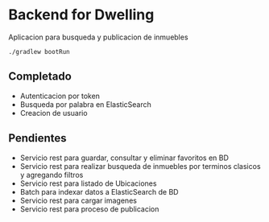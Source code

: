 

# Backend for Dwelling

Aplicacion para busqueda y publicacion de inmuebles
```
./gradlew bootRun
```

## Completado
- Autenticacion por token
- Busqueda por palabra en ElasticSearch
- Creacion de usuario

## Pendientes
- Servicio rest para guardar, consultar y eliminar favoritos en BD
- Servicio rest para realizar busqueda de inmuebles por terminos clasicos y agregando filtros
- Servicio rest para listado de Ubicaciones
- Batch para indexar datos a ElasticSearch de BD
- Servicio rest para cargar imagenes 
- Servicio rest para proceso de publicacion
